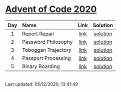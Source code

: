 [Advent of Code 2020](https://adventofcode.com/2020)
===================

| Day | Name | Link | Solution |
|:---:|:---|:---:|:---:|
| 1 | Report Repair | [link](https://adventofcode.com/2020/day/1) | [solution](./1/solve.py) |
| 2 | Password Philosophy | [link](https://adventofcode.com/2020/day/2) | [solution](./2/solve.py) |
| 3 | Toboggan Trajectory | [link](https://adventofcode.com/2020/day/3) | [solution](./3/solve.py) |
| 4 | Passport Processing | [link](https://adventofcode.com/2020/day/4) | [solution](./4/solve.py) |
| 5 | Binary Boarding | [link](https://adventofcode.com/2020/day/5) | [solution](./5/solve.py) |
<br/>
Last updated: 05/12/2020, 13:41:49